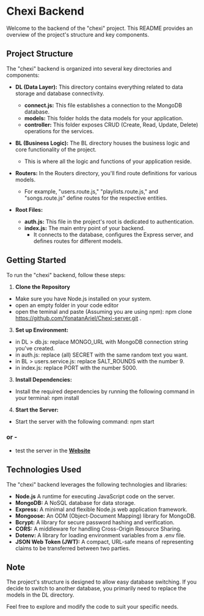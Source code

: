 # Chexi Backend

Welcome to the backend of the "chexi" project. This README provides an overview of the project's structure and key components.

## Project Structure

The "chexi" backend is organized into several key directories and components:

- **DL (Data Layer):** This directory contains everything related to data storage and database connectivity.
  - **connect.js:** This file establishes a connection to the MongoDB database.
  - **models:** This folder holds the data models for your application.
  - **controller:** This folder exposes CRUD (Create, Read, Update, Delete) operations for the services.

- **BL (Business Logic):** The BL directory houses the business logic and core functionality of the project.
  - This is where all the logic and functions of your application reside.

- **Routers:** In the Routers directory, you'll find route definitions for various models.
  - For example, "users.route.js," "playlists.route.js," and "songs.route.js" define routes for the respective entities.

- **Root Files:**
  - **auth.js:** This file in the project's root is dedicated to authentication.
  - **index.js:** The main entry point of your backend.
    - It connects to the database, configures the Express server, and defines routes for different models.

## Getting Started

To run the "chexi" backend, follow these steps:

1. **Clone the Repository**
- Make sure you have Node.js installed on your system. 
- open an empty folder in your code editor
- open the teminal and paste (Assuming you are using npm): npm clone https://github.com/YonatanAriel/Chexi-server.git .

3. **Set up Environment:**

- in DL > db.js: replace MONGO_URL with MongoDB connection string you've created.
- in auth.js: replace (all) SECRET with the same random text you want.
- in BL > users.service.js: replace SALT_ROUNDS with the number 9.
- in index.js: replace PORT with the number 5000.
  
  
3. **Install Dependencies:**

- Install the required dependencies by running the following command in your terminal:
npm install

4. **Start the Server:**

- Start the server with the following command:
npm start
### or -
- test the server in the [**Website**](https://chexi.netlify.app/)
   
## Technologies Used

The "chexi" backend leverages the following technologies and libraries:

- **Node.js** A runtime for executing JavaScript code on the server.
- **MongoDB:** A NoSQL database for data storage.
- **Express:** A minimal and flexible Node.js web application framework.
- **Mongoose:** An ODM (Object-Document Mapping) library for MongoDB.
- **Bcrypt:** A library for secure password hashing and verification.
- **CORS:** A middleware for handling Cross-Origin Resource Sharing.
- **Dotenv:** A library for loading environment variables from a .env file.
- **JSON Web Token (JWT):** A compact, URL-safe means of representing claims to be transferred between two parties.

## Note

The project's structure is designed to allow easy database switching. If you decide to switch to another database, you primarily need to replace the models in the DL directory.

Feel free to explore and modify the code to suit your specific needs.
